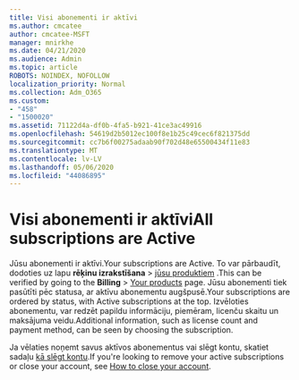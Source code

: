 ```yaml
---
title: Visi abonementi ir aktīvi
ms.author: cmcatee
author: cmcatee-MSFT
manager: mnirkhe
ms.date: 04/21/2020
ms.audience: Admin
ms.topic: article
ROBOTS: NOINDEX, NOFOLLOW
localization_priority: Normal
ms.collection: Adm_O365
ms.custom:
- "458"
- "1500020"
ms.assetid: 71122d4a-df0b-4fa5-b921-41ce3ac49916
ms.openlocfilehash: 54619d2b5012ec100f8e1b25c49cec6f821375dd
ms.sourcegitcommit: cc7b6f00275adaab90f702d48e65500434f11e83
ms.translationtype: MT
ms.contentlocale: lv-LV
ms.lasthandoff: 05/06/2020
ms.locfileid: "44086895"
---
```

# <a name="all-subscriptions-are-active"></a><span data-ttu-id="69656-102">Visi abonementi ir aktīvi</span><span class="sxs-lookup"><span data-stu-id="69656-102">All subscriptions are Active</span></span>

<span data-ttu-id="69656-103">Jūsu abonementi ir aktīvi.</span><span class="sxs-lookup"><span data-stu-id="69656-103">Your subscriptions are Active.</span></span> <span data-ttu-id="69656-104">To var pārbaudīt, dodoties uz lapu **rēķinu izrakstīšana** \> [jūsu produktiem](https://go.microsoft.com/fwlink/p/?linkid=842054) .</span><span class="sxs-lookup"><span data-stu-id="69656-104">This can be verified by going to the **Billing** \> [Your products](https://go.microsoft.com/fwlink/p/?linkid=842054) page.</span></span> <span data-ttu-id="69656-105">Jūsu abonementi tiek pasūtīti pēc statusa, ar aktīvu abonementu augšpusē.</span><span class="sxs-lookup"><span data-stu-id="69656-105">Your subscriptions are ordered by status, with Active subscriptions at the top.</span></span> <span data-ttu-id="69656-106">Izvēloties abonementu, var redzēt papildu informāciju, piemēram, licenču skaitu un maksājuma veidu.</span><span class="sxs-lookup"><span data-stu-id="69656-106">Additional information, such as license count and payment method, can be seen by choosing the subscription.</span></span>
  
<span data-ttu-id="69656-107">Ja vēlaties noņemt savus aktīvos abonementus vai slēgt kontu, skatiet sadaļu [kā slēgt kontu](https://docs.microsoft.com/microsoft-365/commerce/close-your-account?view=o365-worldwide).</span><span class="sxs-lookup"><span data-stu-id="69656-107">If you're looking to remove your active subscriptions or close your account, see [How to close your account](https://docs.microsoft.com/microsoft-365/commerce/close-your-account?view=o365-worldwide).</span></span>
